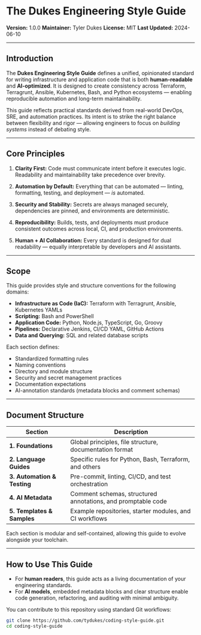 # The Dukes Engineering Style Guide

**Version:** 1.0.0
**Maintainer:** Tyler Dukes
**License:** MIT
**Last Updated:** 2024-06-10

---

## Introduction

The **Dukes Engineering Style Guide** defines a unified, opinionated standard for writing infrastructure
and application code that is both **human-readable** and **AI-optimized**.
It is designed to create consistency across Terraform, Terragrunt, Ansible, Kubernetes, Bash, and Python
ecosystems — enabling reproducible automation and long-term maintainability.

This guide reflects practical standards derived from real-world DevOps, SRE, and automation practices.
Its intent is to strike the right balance between flexibility and rigor — allowing engineers to focus on
*building systems* instead of debating style.

---

## Core Principles

1. **Clarity First:**
   Code must communicate intent before it executes logic.
   Readability and maintainability take precedence over brevity.

2. **Automation by Default:**
   Everything that can be automated — linting, formatting, testing, and deployment — *is* automated.

3. **Security and Stability:**
   Secrets are always managed securely, dependencies are pinned, and environments are deterministic.

4. **Reproducibility:**
   Builds, tests, and deployments must produce consistent outcomes across local, CI, and production environments.

5. **Human + AI Collaboration:**
   Every standard is designed for dual readability — equally interpretable by developers and AI assistants.

---

## Scope

This guide provides style and structure conventions for the following domains:

- **Infrastructure as Code (IaC):** Terraform with Terragrunt, Ansible, Kubernetes YAMLs
- **Scripting:** Bash and PowerShell
- **Application Code:** Python, Node.js, TypeScript, Go, Groovy
- **Pipelines:** Declarative Jenkins, CI/CD YAML, GitHub Actions
- **Data and Querying:** SQL and related database scripts

Each section defines:

- Standardized formatting rules
- Naming conventions
- Directory and module structure
- Security and secret management practices
- Documentation expectations
- AI-annotation standards (metadata blocks and comment schemas)

---

## Document Structure

| Section | Description |
|----------|-------------|
| **1. Foundations** | Global principles, file structure, documentation format |
| **2. Language Guides** | Specific rules for Python, Bash, Terraform, and others |
| **3. Automation & Testing** | Pre-commit, linting, CI/CD, and test orchestration |
| **4. AI Metadata** | Comment schemas, structured annotations, and promptable code |
| **5. Templates & Samples** | Example repositories, starter modules, and CI workflows |

Each section is modular and self-contained, allowing this guide to evolve alongside your toolchain.

---

## How to Use This Guide

- For **human readers**, this guide acts as a living documentation of your engineering standards.
- For **AI models**, embedded metadata blocks and clear structure enable code generation, refactoring,
  and auditing with minimal ambiguity.

You can contribute to this repository using standard Git workflows:

```bash
git clone https://github.com/tydukes/coding-style-guide.git
cd coding-style-guide
